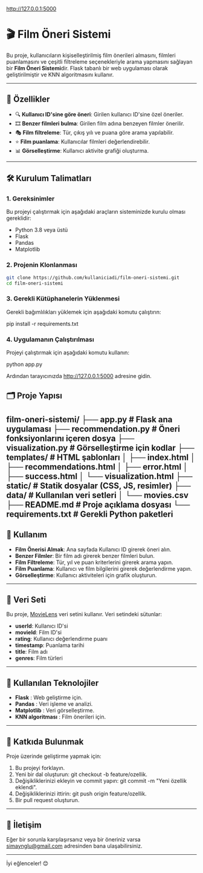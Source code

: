 http://127.0.0.1:5000

# 🎬 **Film Öneri Sistemi**

Bu proje, kullanıcıların kişiselleştirilmiş film önerileri almasını, filmleri puanlamasını ve çeşitli filtreleme seçenekleriyle arama yapmasını sağlayan bir **Film Öneri Sistemi**dir. Flask tabanlı bir web uygulaması olarak geliştirilmiştir ve KNN algoritmasını kullanır.

---

## 🚀 **Özellikler**
- 🔍 **Kullanıcı ID'sine göre öneri**: Girilen kullanıcı ID'sine özel öneriler.
- 🎞️ **Benzer filmleri bulma**: Girilen film adına benzeyen filmler önerilir.
- 🎭 **Film filtreleme**: Tür, çıkış yılı ve puana göre arama yapılabilir.
- ⭐ **Film puanlama**: Kullanıcılar filmleri değerlendirebilir.
- 📊 **Görselleştirme**: Kullanıcı aktivite grafiği oluşturma.

---

## 🛠️ **Kurulum Talimatları**

### 1. **Gereksinimler**
Bu projeyi çalıştırmak için aşağıdaki araçların sisteminizde kurulu olması gereklidir:
- Python 3.8 veya üstü
- Flask
- Pandas
- Matplotlib

### 2. **Projenin Klonlanması**
```bash
git clone https://github.com/kullaniciadi/film-oneri-sistemi.git
cd film-oneri-sistemi
```

### 3. **Gerekli Kütüphanelerin Yüklenmesi**
Gerekli bağımlılıkları yüklemek için aşağıdaki komutu çalıştırın:

pip install -r requirements.txt

### 4. **Uygulamanın Çalıştırılması**
Projeyi çalıştırmak için aşağıdaki komutu kullanın:

python app.py

Ardından tarayıcınızda http://127.0.0.1:5000 adresine gidin.


## 🗂️ **Proje Yapısı**
film-oneri-sistemi/
├── app.py                   # Flask ana uygulaması
├── recommendation.py        # Öneri fonksiyonlarını içeren dosya
├── visualization.py         # Görselleştirme için kodlar
├── templates/               # HTML şablonları
│   ├── index.html
│   ├── recommendations.html
│   ├── error.html
│   ├── success.html
│   └── visualization.html
├── static/                  # Statik dosyalar (CSS, JS, resimler)
├── data/                    # Kullanılan veri setleri
│   └── movies.csv
├── README.md                # Proje açıklama dosyası
└── requirements.txt         # Gerekli Python paketleri
---

## 🌟 **Kullanım**
- **Film Önerisi Almak**: Ana sayfada Kullanıcı ID girerek öneri alın.
- **Benzer Filmler**: Bir film adı girerek benzer filmleri bulun.
- **Film Filtreleme**: Tür, yıl ve puan kriterlerini girerek arama yapın.
- **Film Puanlama**: Kullanıcı ve film bilgilerini girerek değerlendirme yapın.
- **Görselleştirme**: Kullanıcı aktiviteleri için grafik oluşturun.

---

## 📂 **Veri Seti**
Bu proje, [MovieLens](https://grouplens.org/datasets/movielens/) veri setini kullanır. Veri setindeki sütunlar:
- **userId**: Kullanıcı ID'si
- **movieId**: Film ID'si
- **rating**: Kullanıcı değerlendirme puanı
- **timestamp**: Puanlama tarihi
- **title**: Film adı
- **genres**: Film türleri

---

## 🧪 **Kullanılan Teknolojiler**
- **Flask** : Web geliştirme için.
- **Pandas** : Veri işleme ve analizi.
- **Matplotlib** : Veri görselleştirme.
- **KNN algoritması** : Film önerileri için.

---

## 🤝 **Katkıda Bulunmak**
Proje üzerinde geliştirme yapmak için:
1. Bu projeyi forklayın.
2. Yeni bir dal oluşturun: git checkout -b feature/ozellik.
3. Değişikliklerinizi ekleyin ve commit yapın: git commit -m "Yeni özellik eklendi".
4. Değişikliklerinizi ittirin: git push origin feature/ozellik.
5. Bir pull request oluşturun.

---

## 📧 **İletişim**
Eğer bir sorunla karşılaşırsanız veya bir öneriniz varsa simaynglu@gmail.com adresinden bana ulaşabilirsiniz.

---

İyi eğlenceler! 😊
